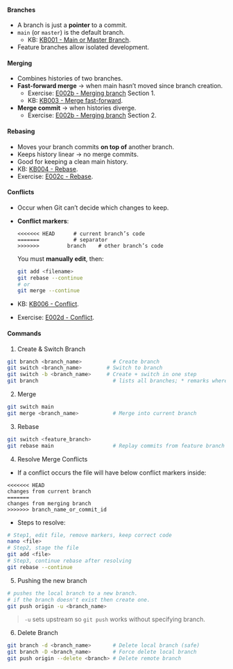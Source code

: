 #### **Branches**

- A branch is just a **pointer** to a commit.
- `main` (or `master`) is the default branch.
	- KB: [KB001 - Main or Master Branch](../KBs/KB001%20-%20Main%20or%20Master%20Branch.md).
- Feature branches allow isolated development.
#### **Merging**

- Combines histories of two branches.
- **Fast-forward merge** → when main hasn’t moved since branch creation.
	- Exercise: [E002b - Merging branch](../Exercises/E002b%20-%20Merging%20branch.md) Section 1.
	- KB: [KB003 - Merge fast-forward](../KBs/KB003%20-%20Merge%20fast-forward.md).
- **Merge commit** → when histories diverge.
	- Exercise: [E002b - Merging branch](../Exercises/E002b%20-%20Merging%20branch.md) Section 2.
#### **Rebasing**

- Moves your branch commits **on top of** another branch.
- Keeps history linear → no merge commits.
- Good for keeping a clean main history.
- KB: [KB004 - Rebase](../KBs/KB004%20-%20Rebase.md).
- Exercise: [E002c - Rebase](../Exercises/E002c%20-%20Rebase.md).
#### **Conflicts**

- Occur when Git can’t decide which changes to keep.
- **Conflict markers**:

	```plaintext
	<<<<<<< HEAD      # current branch’s code
	=======           # separator
    >>>>>>> 		branch    # other branch’s code
	```

	 You must **manually edit**, then:

	```bash
	git add <filename>
	git rebase --continue
	# or
	git merge --continue
	```
- KB: [KB006 - Conflict](../KBs/KB006%20-%20Conflict.md).
- Exercise: [E002d - Conflict](../Exercises/E002d%20-%20Conflict.md).
#### **Commands**
1. Create & Switch Branch
```bash
git branch <branch_name>          # Create branch
git switch <branch_name>        # Switch to branch
git switch -b <branch_name>     # Create + switch in one step
git branch                        # lists all branches; * remarks where you are
```
2. Merge
```bash
git switch main
git merge <branch_name>           # Merge into current branch
```
3. Rebase
```bash
git switch <feature_branch>
git rebase main                   # Replay commits from feature branch on top of main
```
4. Resolve Merge Conflicts
- If a conflict occurs the file will have below conflict markers inside:
```
<<<<<<< HEAD
changes from current branch
=======
changes from merging branch
>>>>>>> branch_name_or_commit_id
```
   - Steps to resolve:
```bash
# Step1, edit file, remove markers, keep correct code
nano <file>
# Step2, stage the file
git add <file>     
# Step3, continue rebase after resolving
git rebase --continue             
```
5.  Pushing the new branch
```bash
# pushes the local branch to a new branch.
# if the branch doesn't exist then create one.
git push origin -u <branch_name> 
```

>    `-u` sets upstream so `git push` works without specifying branch.

6. Delete Branch
```bash
git branch -d <branch_name>       # Delete local branch (safe)
git branch -D <branch_name>       # Force delete local branch
git push origin --delete <branch> # Delete remote branch
```
